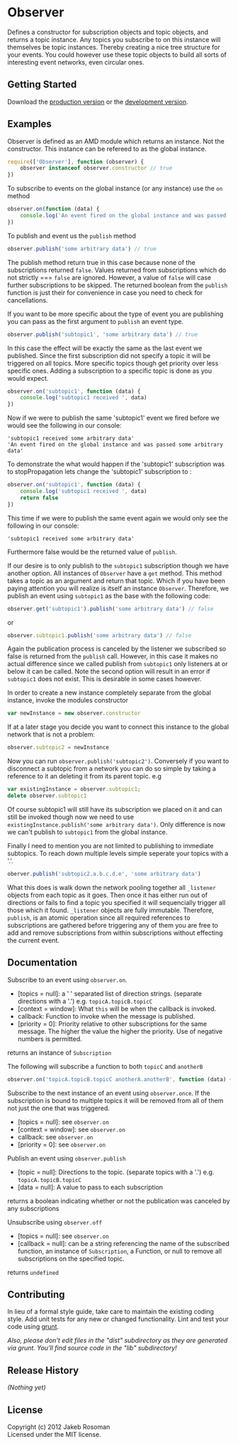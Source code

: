 # Observer

Defines a constructor for subscription objects and topic objects, and returns a topic instance. Any topics you subscribe to on this instance will themselves be topic instances. Thereby creating a nice tree structure for your events. You could however use these topic objects to build all sorts of interesting event networks, even circular ones.

## Getting Started
Download the [production version][min] or the [development version][max].

[min]: https://raw.github.com/jkroso/Observer/master/dist/Observer.min.js
[max]: https://raw.github.com/jkroso/Observer/master/dist/Observer.js

## Examples
Observer is defined as an AMD module which returns an instance. Not the constructor. This instance can be refereed to as the global instance.

```javascript
require(['Observer'], function (observer) {
	observer instanceof observer.constructor // true
})
```

To subscribe to events on the global instance (or any instance) use the `on` method

```javascript
observer.on(function (data) {
	console.log('An event fired on the global instance and was passed ', data)
})
```

To publish and event us the `publish` method 

```javascript
observer.publish('some arbitrary data') // true
```

The publish method return true in this case because none of the subscriptions returned `false`. Values returned from subscriptions which do not strictly === `false` are ignored. However, a value of `false` will case further subscriptions to be skipped. The returned boolean from the `publish` function is just their for convenience in case you need to check for cancellations.

If you want to be more specific about the type of event you are publishing you can pass as the first argument to `publish` an event type. 

```javascript
observer.publish('subtopic1', 'some arbitrary data') // true
```

In this case the effect will be exactly the same as the last event we published. Since the first subscription did not specify a topic it will be triggered on all topics. More specific topics though get priority over less specific ones. Adding a subscription to a specific topic is done as you would expect.

```javascript
observer.on('subtopic1', function (data) {
	console.log('subtopic1 received ', data)
})
```
Now if we were to publish the same 'subtopic1' event we fired before we would see the following in our console:
	
	'subtopic1 received some arbitrary data'
	'An event fired on the global instance and was passed some arbitrary data'

To demonstrate the what would happen if the 'subtopic1' subscription was to stopPropagation lets change the 'subtopic1' subscription to :

```javascript
observer.on('subtopic1', function (data) {
	console.log('subtopic1 received ', data)
	return false
})
```
This time if we were to publish the same event again we would only see the following in our console:

	'subtopic1 received some arbitrary data'

Furthermore false would be the returned value of `publish`.

If our desire is to only publish to the `subtopic1` subscription though we have another option. All instances of `Observer` have a `get` method. This method takes a topic as an argument and return that topic. Which if you have been paying attention you will realize is itself an instance `Observer`. Therefore, we publish an event using `subtopic1` as the base with the following code:

```javascript
observer.get('subtopic1').publish('some arbitrary data') // false
```
or
```javascript
observer.subtopic1.publish('some arbitrary data') // false
```
Again the publication process is canceled by the listener we subscribed so false is returned from the `publish` call. However, in this case it makes no actual difference since we called publish from `subtopic1` only listeners at or below it can be called. Note the second option will result in an error if `subtopic1` does not exist. This is desirable in some cases however.

In order to create a new instance completely separate from the global instance, invoke the modules constructor

```javascript
var newInstance = new observer.constructor
```

If at a later stage you decide you want to connect this instance to the global network that is not a problem:

```javascript
observer.subtopic2 = newInstance
```
Now you can run `observer.publish('subtopic2')`. Conversely if you want to disconnect a subtopic from a network you  can do so simple by taking a reference to it an deleting it from its parent topic. e.g

```javascript
var existingInstance = observer.subtopic1;
delete observer.subtopic1
```

Of course subtopic1 will still have its subscription we placed on it and can still be invoked though now we need to use `existingInstance.publish('some arbitrary data')`. Only difference is now we can't publish to `subtopic1` from the global instance.

Finally I need to mention you are not limited to publishing to immediate subtopics. To reach down multiple levels simple seperate your topics with a '.'. 

```javascript
oberver.publish('subtopic2.a.b.c.d.e', 'some arbitrary data')
```

What this does is walk down the network pooling together all `_listener` objects from each topic as it goes. Then once it has either run out of directions or fails to find a topic you specified it will sequencially trigger all those which it found. `_listener` objects are fully immutable. Therefore, `publish`, is an atomic operation since all required references to subscriptions are gathered before triggering any of them you are free to add and remove subscriptions from within subscriptions without effecting the current event.

## Documentation

Subscribe to an event using `observer.on`.

* [topics = null]: a ' ' separated list of direction strings. (separate directions with a '.') e.g. `topicA.topicB.topicC`
* [context = window]: What `this` will be when the callback is invoked.
* callback: Function to invoke when the message is published.
* [priority = 0]: Priority relative to other subscriptions for the same message. The higher the value the higher the priority. Use of negative numbers is permitted.

returns an instance of `Subscription`

The following will subscribe a function to both `topicC` and `anotherB`

```javascript
observer.on('topicA.topicB.topicC anotherA.anotherB', function (data) {})
```

Subscribe to the next instance of an event using `observer.once`. If the subscription is bound to multiple topics it will be removed from all of them not just the one that was triggered.

* [topics = null]: see `observer.on`
* [context = window]: see `observer.on`
* callback: see `observer.on`
* [priority = 0]: see `observer.on`

Publish an event using `observer.publish`

* [topic = null]: Directions to the topic. (separate topics with a '.') e.g. `topicA.topicB.topicC`
* [data = null]: A value to pass to each subscription

returns a boolean indicating whether or not the publication was canceled by any subscriptions

Unsubscribe using `observer.off`

* [topics = null]: see `observer.on`
* [callback = null]: can be a string referencing the name of the subscribed function, an instance of `Subscription`, a Function, or null to remove all subscriptions on the specified topic.

returns `undefined`

## Contributing
In lieu of a formal style guide, take care to maintain the existing coding style. Add unit tests for any new or changed functionality. Lint and test your code using [grunt](https://github.com/cowboy/grunt).

_Also, please don't edit files in the "dist" subdirectory as they are generated via grunt. You'll find source code in the "lib" subdirectory!_

## Release History
_(Nothing yet)_

## License
Copyright (c) 2012 Jakeb Rosoman  
Licensed under the MIT license.
